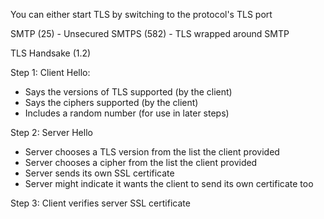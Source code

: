 
You can either start TLS by switching to the protocol's TLS port

SMTP (25) - Unsecured
SMTPS (582) - TLS wrapped around SMTP



TLS Handsake (1.2)

Step 1: Client Hello:

- Says the versions of TLS supported (by the client)
- Says the ciphers supported (by the client)
- Includes a random number (for use in later steps)

Step 2: Server Hello

- Server chooses a TLS version from the list the client provided
- Server chooses a cipher from the list the client provided
- Server sends its own SSL certificate
- Server might indicate it wants the client to send its own certificate too

Step 3: Client verifies server SSL certificate